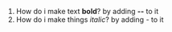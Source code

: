 1. How do i make text **bold**? by adding **--** to it
2. How do i make things *italic*? by adding *-* to it
